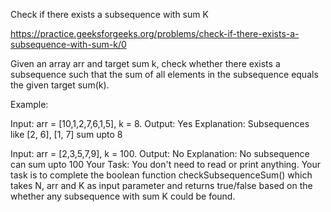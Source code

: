 Check if there exists a subsequence with sum K



https://practice.geeksforgeeks.org/problems/check-if-there-exists-a-subsequence-with-sum-k/0


Given an array arr and target sum k, check whether there exists a subsequence such that the sum of all elements in the subsequence equals the given target sum(k).



Example:



Input:  arr = [10,1,2,7,6,1,5], k = 8.
Output:  Yes
Explanation:  Subsequences like [2, 6], [1, 7] sum upto 8



Input:  arr = [2,3,5,7,9], k = 100. 
Output:  No
Explanation:  No subsequence can sum upto 100
Your Task:
You don't need to read or print anything. Your task is to complete the boolean function checkSubsequenceSum() which takes N, arr and K as input parameter and returns true/false based on the whether any subsequence with sum K could be found.

